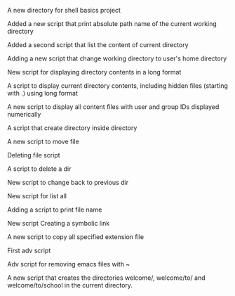 A new directory for shell basics project

Added a new script that print absolute path name of the current working directory

Added a second script that list the content of current directory

Adding a new script that change working directory to user's home directory

New script for displaying directory contents in a long format

A script to display current directory contents, including hidden files (starting with .) using long format

A new script to display all content files with user and group IDs displayed numerically

A script that create directory inside directory

A new script to move file

Deleting file script

A script to delete a dir

New script to change back to previous dir

New script for list all

Adding a script to print file name

New script Creating a symbolic link

A new script to copy all specified extension file

First adv script

Adv script for removing emacs files with 
~

A new script that creates the directories welcome/, welcome/to/ and welcome/to/school in the current directory.



